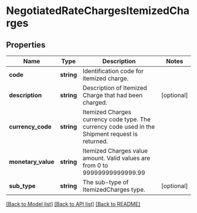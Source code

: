 # NegotiatedRateChargesItemizedCharges

## Properties
Name | Type | Description | Notes
------------ | ------------- | ------------- | -------------
**code** | **string** | Identification code for itemized charge. | 
**description** | **string** | Description of Itemized Charge that had been charged. | [optional] 
**currency_code** | **string** | Itemized Charges currency code type. The currency code used in the Shipment request is returned. | 
**monetary_value** | **string** | Itemized Charges value amount.  Valid values are from 0 to 99999999999999.99 | 
**sub_type** | **string** | The sub-type of ItemizedCharges type. | [optional] 

[[Back to Model list]](../../README.md#documentation-for-models) [[Back to API list]](../../README.md#documentation-for-api-endpoints) [[Back to README]](../../README.md)

